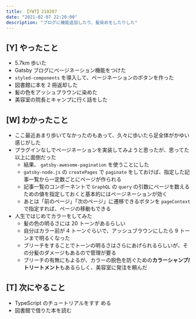 ```yaml
---
title: 【YWT】210207
date: "2021-02-07 22:20:00"
description: "ブログに機能追加したり、髪染めをしたりした"
---
```


## [Y] やったこと

- 5.7km 歩いた
- Gatsby ブログにページネーション機能をつけた
- `styled-components` を導入して、ページネーションのボタンを作った
- 図書館に本を 2 冊返却した
- 髪の色をアッシュブラウンに染めた
- 美容室の院長とキャンプに行く話をした

## [W] わかったこと

- ここ最近あまり歩いてなかったのもあって、久々に歩いたら足全体がかゆい感じがした
- プラグインなしでページネーションを実装してみようと思ったが、思ってた以上に面倒だった
  - 結果、 `gatsby-awesome-pagination` を使うことにした
  - `gatsby-node.js` の `createPages` で `paginate` をしておけば、指定した記事一覧から一定数ごとにページが作られる
  - 記事一覧のコンポーネントで `GraphQL` の `query` の引数にページを数えるための値を指定しておくと基本的にはページネーションが効く
  - あとは「前のページ」「次のページ」に遷移できるボタンを `pageContext` で指定すれば、ページの移動もできる
- 人生ではじめてカラーをしてみた
  - 髪の色の明るさには 20 トーンがあるらしい
  - 自分はカラー前が 4 トーンぐらいで、アッシュブラウンにしたら 9 トーンまで明るくなった
  - ブリーチをすることでトーンの明るさはさらにあげられるらしいが、その分髪のダメージもあるので管理が要る
  - ブリーチの有無にもよるが、カラーの脱色を防ぐための**カラーシャンプ/トリートメント**もあるらしく、美容室に発注を頼んだ

## [T] 次にやること

- TypeScript のチュートリアルをすす める
- 図書館で借りた本を読む
